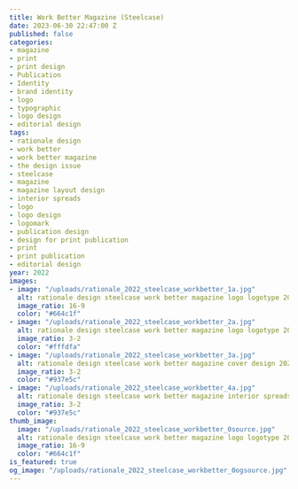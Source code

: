 ```yaml
---
title: Work Better Magazine (Steelcase)
date: 2023-06-30 22:47:00 Z
published: false
categories:
- magazine
- print
- print design
- Publication
- Identity
- brand identity
- logo
- typographic
- logo design
- editorial design
tags:
- rationale design
- work better
- work better magazine
- the design issue
- steelcase
- magazine
- magazine layout design
- interior spreads
- logo
- logo design
- logomark
- publication design
- design for print publication
- print
- print publication
- editorial design
year: 2022
images:
- image: "/uploads/rationale_2022_steelcase_workbetter_1a.jpg"
  alt: rationale design steelcase work better magazine logo logotype 2022
  image_ratio: 16-9
  color: "#664c1f"
- image: "/uploads/rationale_2022_steelcase_workbetter_2a.jpg"
  alt: rationale design steelcase work better magazine logo logotype 2022
  image_ratio: 3-2
  color: "#fffdfa"
- image: "/uploads/rationale_2022_steelcase_workbetter_3a.jpg"
  alt: rationale design steelcase work better magazine cover design 2022
  image_ratio: 3-2
  color: "#937e5c"
- image: "/uploads/rationale_2022_steelcase_workbetter_4a.jpg"
  alt: rationale design steelcase work better magazine interior spreads 2022
  image_ratio: 3-2
  color: "#937e5c"
thumb_image:
  image: "/uploads/rationale_2022_steelcase_workbetter_0source.jpg"
  alt: rationale design steelcase work better magazine logo logotype 2022
  image_ratio: 16-9
  color: "#664c1f"
is_featured: true
og_image: "/uploads/rationale_2022_steelcase_workbetter_0ogsource.jpg"
---
```


